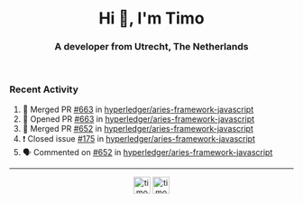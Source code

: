 <h1 align="center">Hi 👋, I'm Timo</h1>
<h3 align="center">A developer from Utrecht, The Netherlands</h3>
<br/>
<!-- https://github.com/rahuldkjain/github-profile-readme-generator --!>

<!--  <p align="left"><img src="https://github-readme-stats.vercel.app/api?username=timoglastra&show_icons=true&count_private=true&" alt="timoglastra" /></p> --!>

<!--
Github language stats
<p align="left"><img src="https://github-readme-stats.vercel.app/api/top-langs/?username=timoglastra&layout=compact" alt="timoglastra" /><p>
-->

<!-- Codestats language stats -->
<!-- <p align="left"><img src="https://codestats-readme.vercel.app/api/top-langs/?username=timoglastra&layout=compact&language_count=12" alt="timoglastra" /><p>    --!>
  
<h3>Recent Activity</h3>

<!--START_SECTION:activity-->
1. 🎉 Merged PR [#663](https://github.com/hyperledger/aries-framework-javascript/pull/663) in [hyperledger/aries-framework-javascript](https://github.com/hyperledger/aries-framework-javascript)
2. 💪 Opened PR [#663](https://github.com/hyperledger/aries-framework-javascript/pull/663) in [hyperledger/aries-framework-javascript](https://github.com/hyperledger/aries-framework-javascript)
3. 🎉 Merged PR [#652](https://github.com/hyperledger/aries-framework-javascript/pull/652) in [hyperledger/aries-framework-javascript](https://github.com/hyperledger/aries-framework-javascript)
4. ❗️ Closed issue [#175](https://github.com/hyperledger/aries-framework-javascript/issues/175) in [hyperledger/aries-framework-javascript](https://github.com/hyperledger/aries-framework-javascript)
5. 🗣 Commented on [#652](https://github.com/hyperledger/aries-framework-javascript/issues/652) in [hyperledger/aries-framework-javascript](https://github.com/hyperledger/aries-framework-javascript)
<!--END_SECTION:activity-->

---

<p align="center">
<a href="https://twitter.com/timoglastra" target="blank"><img align="center" src="https://cdn.jsdelivr.net/npm/simple-icons@3.0.1/icons/twitter.svg" alt="timoglastra" height="30" width="30" /></a>
<a href="https://linkedin.com/in/timoglastra" target="blank"><img align="center" src="https://cdn.jsdelivr.net/npm/simple-icons@3.0.1/icons/linkedin.svg" alt="timoglastra" height="30" width="30" /></a>
</p>



